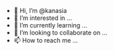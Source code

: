 - 👋 Hi, I’m @kanasia
- 👀 I’m interested in ...
- 🌱 I’m currently learning ...
- 💞️ I’m looking to collaborate on ...
- 📫 How to reach me ...

<!---
kanasia/kanasia is a ✨ special ✨ repository because its `README.md` (this file) appears on your GitHub profile.
You can click the Preview link to take a look at your changes.
--->
